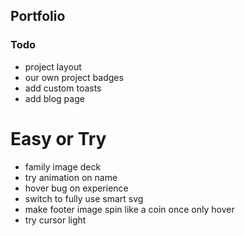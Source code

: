 ## Portfolio

### Todo

- project layout
- our own project badges
- add custom toasts
- add blog page

# Easy or Try

- family image deck
- try animation on name
- hover bug on experience
- switch to fully use smart svg
- make footer image spin like a coin once only hover
- try cursor light
